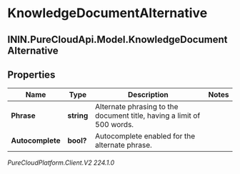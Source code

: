 # KnowledgeDocumentAlternative

## ININ.PureCloudApi.Model.KnowledgeDocumentAlternative

## Properties

|Name | Type | Description | Notes|
|------------ | ------------- | ------------- | -------------|
| **Phrase** | **string** | Alternate phrasing to the document title, having a limit of 500 words. | |
| **Autocomplete** | **bool?** | Autocomplete enabled for the alternate phrase. | |



_PureCloudPlatform.Client.V2 224.1.0_

